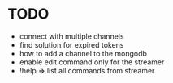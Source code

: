 # TODO

- connect with multiple channels
- find solution for expired tokens
- how to add a channel to the mongodb
- enable edit command only for the streamer
- !help => list all commands from streamer
